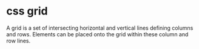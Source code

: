 # css grid

A grid is a set of intersecting horizontal and vertical lines defining columns and rows. Elements can be placed onto the grid within these column and row lines.

